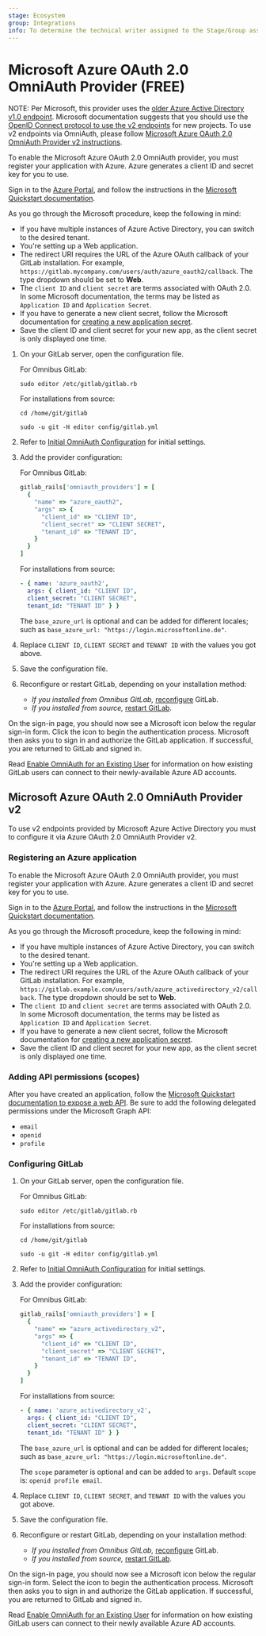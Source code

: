 ```yaml
---
stage: Ecosystem
group: Integrations
info: To determine the technical writer assigned to the Stage/Group associated with this page, see https://about.gitlab.com/handbook/engineering/ux/technical-writing/#assignments
---
```


# Microsoft Azure OAuth 2.0 OmniAuth Provider **(FREE)**

NOTE:
Per Microsoft, this provider uses the [older Azure Active Directory v1.0 endpoint](https://docs.microsoft.com/en-us/azure/active-directory/azuread-dev/v1-protocols-oauth-code).
Microsoft documentation suggests that you should use the [OpenID Connect protocol to use the v2 endpoints](../administration/auth/oidc.md#microsoft-azure) for new projects.
To use v2 endpoints via OmniAuth, please follow [Microsoft Azure OAuth 2.0 OmniAuth Provider v2 instructions](#microsoft-azure-oauth-20-omniauth-provider-v2).

To enable the Microsoft Azure OAuth 2.0 OmniAuth provider, you must register
your application with Azure. Azure generates a client ID and secret key for you
to use.

Sign in to the [Azure Portal](https://portal.azure.com), and follow the
instructions in the [Microsoft Quickstart documentation](https://docs.microsoft.com/en-us/azure/active-directory/develop/quickstart-register-app).

As you go through the Microsoft procedure, keep the following in mind:

- If you have multiple instances of Azure Active Directory, you can switch to the desired tenant.
- You're setting up a Web application.
- The redirect URI requires the URL of the Azure OAuth callback of your GitLab
  installation. For example, `https://gitlab.mycompany.com/users/auth/azure_oauth2/callback`.
  The type dropdown should be set to **Web**.
- The `client ID` and `client secret` are terms associated with OAuth 2.0. In some Microsoft documentation,
  the terms may be listed as `Application ID` and `Application Secret`.
- If you have to generate a new client secret, follow the Microsoft documentation
  for [creating a new application secret](https://docs.microsoft.com/en-us/azure/active-directory/develop/howto-create-service-principal-portal#create-a-new-application-secret).
- Save the client ID and client secret for your new app, as the client secret is only
  displayed one time.

1. On your GitLab server, open the configuration file.

   For Omnibus GitLab:

   ```shell
   sudo editor /etc/gitlab/gitlab.rb
   ```

   For installations from source:

   ```shell
   cd /home/git/gitlab

   sudo -u git -H editor config/gitlab.yml
   ```

1. Refer to [Initial OmniAuth Configuration](omniauth.md#initial-omniauth-configuration)
   for initial settings.

1. Add the provider configuration:

   For Omnibus GitLab:

   ```ruby
   gitlab_rails['omniauth_providers'] = [
     {
       "name" => "azure_oauth2",
       "args" => {
         "client_id" => "CLIENT ID",
         "client_secret" => "CLIENT SECRET",
         "tenant_id" => "TENANT ID",
       }
     }
   ]
   ```

   For installations from source:

   ```yaml
   - { name: 'azure_oauth2',
     args: { client_id: "CLIENT ID",
     client_secret: "CLIENT SECRET",
     tenant_id: "TENANT ID" } }
   ```

   The `base_azure_url` is optional and can be added for different locales;
   such as `base_azure_url: "https://login.microsoftonline.de"`.

1. Replace `CLIENT ID`, `CLIENT SECRET` and `TENANT ID` with the values you got above.

1. Save the configuration file.

1. Reconfigure or restart GitLab, depending on your installation method:

   - *If you installed from Omnibus GitLab,*
     [reconfigure](../administration/restart_gitlab.md#omnibus-gitlab-reconfigure) GitLab.
   - *If you installed from source,*
     [restart GitLab](../administration/restart_gitlab.md#installations-from-source).

On the sign-in page, you should now see a Microsoft icon below the regular
sign-in form. Click the icon to begin the authentication process. Microsoft then
asks you to sign in and authorize the GitLab application. If successful, you are
returned to GitLab and signed in.

Read [Enable OmniAuth for an Existing User](omniauth.md#enable-omniauth-for-an-existing-user)
for information on how existing GitLab users can connect to their newly-available Azure AD accounts.

## Microsoft Azure OAuth 2.0 OmniAuth Provider v2

To use v2 endpoints provided by Microsoft Azure Active Directory you must to
configure it via Azure OAuth 2.0 OmniAuth Provider v2.

### Registering an Azure application

To enable the Microsoft Azure OAuth 2.0 OmniAuth provider, you must register
your application with Azure. Azure generates a client ID and secret key for you
to use.

Sign in to the [Azure Portal](https://portal.azure.com), and follow the
instructions in the [Microsoft Quickstart documentation](https://docs.microsoft.com/en-us/azure/active-directory/develop/quickstart-register-app).

As you go through the Microsoft procedure, keep the following in mind:

- If you have multiple instances of Azure Active Directory, you can switch to
  the desired tenant.
- You're setting up a Web application.
- The redirect URI requires the URL of the Azure OAuth callback of your GitLab
  installation. For example, `https://gitlab.example.com/users/auth/azure_activedirectory_v2/callback`.
  The type dropdown should be set to **Web**.
- The `client ID` and `client secret` are terms associated with OAuth 2.0. In some Microsoft documentation,
  the terms may be listed as `Application ID` and `Application Secret`.
- If you have to generate a new client secret, follow the Microsoft documentation
  for [creating a new application secret](https://docs.microsoft.com/en-us/azure/active-directory/develop/howto-create-service-principal-portal#create-a-new-application-secret).
- Save the client ID and client secret for your new app, as the client secret is only
  displayed one time.

### Adding API permissions (scopes)

After you have created an application, follow the [Microsoft Quickstart documentation to expose a web API](https://docs.microsoft.com/en-us/azure/active-directory/develop/quickstart-configure-app-expose-web-apis). Be sure to add the following delegated permissions under the Microsoft Graph API:

- `email`
- `openid`
- `profile`

### Configuring GitLab

1. On your GitLab server, open the configuration file.

   For Omnibus GitLab:

   ```shell
   sudo editor /etc/gitlab/gitlab.rb
   ```

   For installations from source:

   ```shell
   cd /home/git/gitlab

   sudo -u git -H editor config/gitlab.yml
   ```

1. Refer to [Initial OmniAuth Configuration](omniauth.md#initial-omniauth-configuration)
   for initial settings.

1. Add the provider configuration:

   For Omnibus GitLab:

   ```ruby
   gitlab_rails['omniauth_providers'] = [
     {
       "name" => "azure_activedirectory_v2",
       "args" => {
         "client_id" => "CLIENT ID",
         "client_secret" => "CLIENT SECRET",
         "tenant_id" => "TENANT ID",
       }
     }
   ]
   ```

   For installations from source:

   ```yaml
   - { name: 'azure_activedirectory_v2',
     args: { client_id: "CLIENT ID",
     client_secret: "CLIENT SECRET",
     tenant_id: "TENANT ID" } }
   ```

   The `base_azure_url` is optional and can be added for different locales;
   such as `base_azure_url: "https://login.microsoftonline.de"`.

   The `scope` parameter is optional and can be added to `args`. Default `scope` is: `openid profile email`.

1. Replace `CLIENT ID`, `CLIENT SECRET`, and `TENANT ID` with the values you got
   above.

1. Save the configuration file.

1. Reconfigure or restart GitLab, depending on your installation method:

   - *If you installed from Omnibus GitLab,*
     [reconfigure](../administration/restart_gitlab.md#omnibus-gitlab-reconfigure) GitLab.
   - *If you installed from source,*
     [restart GitLab](../administration/restart_gitlab.md#installations-from-source).

On the sign-in page, you should now see a Microsoft icon below the regular sign-in form.
Select the icon to begin the authentication process. Microsoft then asks you to
sign in and authorize the GitLab application. If successful, you are returned to GitLab and signed in.

Read [Enable OmniAuth for an Existing User](omniauth.md#enable-omniauth-for-an-existing-user)
for information on how existing GitLab users can connect to their newly available Azure AD accounts.
